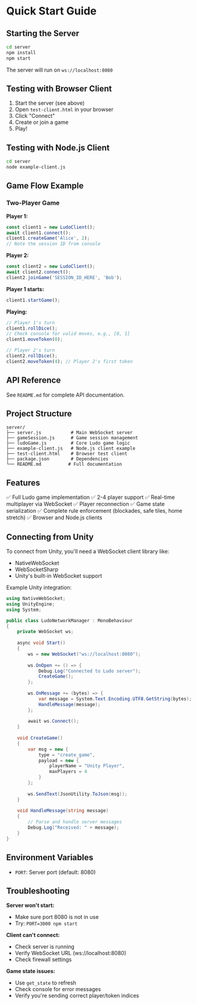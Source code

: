 # Quick Start Guide

## Starting the Server

```bash
cd server
npm install
npm start
```

The server will run on `ws://localhost:8080`

## Testing with Browser Client

1. Start the server (see above)
2. Open `test-client.html` in your browser
3. Click "Connect"
4. Create or join a game
5. Play!

## Testing with Node.js Client

```bash
cd server
node example-client.js
```

## Game Flow Example

### Two-Player Game

**Player 1:**
```javascript
const client1 = new LudoClient();
await client1.connect();
client1.createGame('Alice', 2);
// Note the session ID from console
```

**Player 2:**
```javascript
const client2 = new LudoClient();
await client2.connect();
client2.joinGame('SESSION_ID_HERE', 'Bob');
```

**Player 1 starts:**
```javascript
client1.startGame();
```

**Playing:**
```javascript
// Player 1's turn
client1.rollDice();
// Check console for valid moves, e.g., [0, 1]
client1.moveToken(0);

// Player 2's turn
client2.rollDice();
client2.moveToken(4); // Player 2's first token
```

## API Reference

See `README.md` for complete API documentation.

## Project Structure

```
server/
├── server.js           # Main WebSocket server
├── gameSession.js      # Game session management
├── ludoGame.js         # Core Ludo game logic
├── example-client.js   # Node.js client example
├── test-client.html    # Browser test client
├── package.json        # Dependencies
└── README.md          # Full documentation
```

## Features

✅ Full Ludo game implementation
✅ 2-4 player support
✅ Real-time multiplayer via WebSocket
✅ Player reconnection
✅ Game state serialization
✅ Complete rule enforcement (blockades, safe tiles, home stretch)
✅ Browser and Node.js clients

## Connecting from Unity

To connect from Unity, you'll need a WebSocket client library like:
- NativeWebSocket
- WebSocketSharp
- Unity's built-in WebSocket support

Example Unity integration:

```csharp
using NativeWebSocket;
using UnityEngine;
using System;

public class LudoNetworkManager : MonoBehaviour
{
    private WebSocket ws;
    
    async void Start()
    {
        ws = new WebSocket("ws://localhost:8080");
        
        ws.OnOpen += () => {
            Debug.Log("Connected to Ludo server");
            CreateGame();
        };
        
        ws.OnMessage += (bytes) => {
            var message = System.Text.Encoding.UTF8.GetString(bytes);
            HandleMessage(message);
        };
        
        await ws.Connect();
    }
    
    void CreateGame()
    {
        var msg = new {
            type = "create_game",
            payload = new {
                playerName = "Unity Player",
                maxPlayers = 4
            }
        };
        
        ws.SendText(JsonUtility.ToJson(msg));
    }
    
    void HandleMessage(string message)
    {
        // Parse and handle server messages
        Debug.Log("Received: " + message);
    }
}
```

## Environment Variables

- `PORT`: Server port (default: 8080)

## Troubleshooting

**Server won't start:**
- Make sure port 8080 is not in use
- Try: `PORT=3000 npm start`

**Client can't connect:**
- Check server is running
- Verify WebSocket URL (ws://localhost:8080)
- Check firewall settings

**Game state issues:**
- Use `get_state` to refresh
- Check console for error messages
- Verify you're sending correct player/token indices
